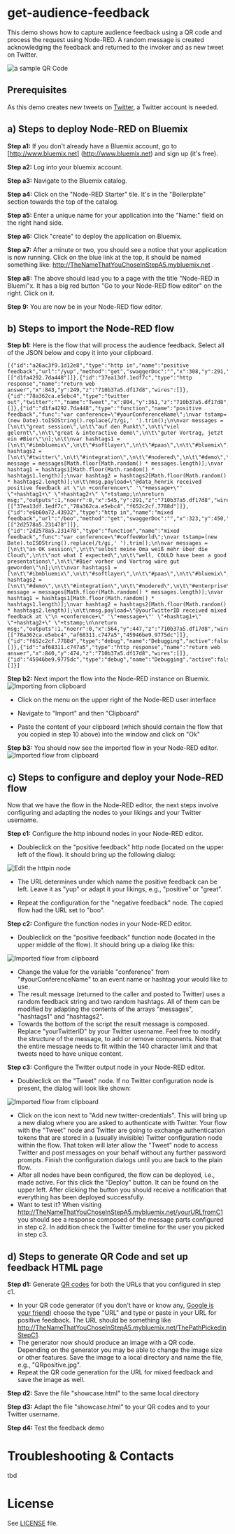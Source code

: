 # get-audience-feedback

This demo shows how to capture audience feedback using a QR code and process the request using Node-RED. A random message is  created acknowledging the feedback and returned to the invoker and as new tweet on Twitter.

![a sample QR Code](/screenshots/qrcode-for-url.png)

## Prerequisites
As this demo creates new tweets on [Twitter](http://www.twitter.com), a Twitter account is needed.

## a) Steps to deploy Node-RED on Bluemix

**Step a1:** If you don't already have a Bluemix account, go to [http://www.bluemix.net] (http://www.bluemix.net) and sign up (it's free).

**Step a2:** Log into your bluemix account.

**Step a3:** Navigate to the Bluemix catalog.

**Step a4:** Click on the "Node-RED Starter" tile. It's in the "Boilerplate" section towards the top of the catalog.

**Step a5:** Enter a unique name for your application into the "Name:" field on the right hand side.

**Step a6:** Click "create" to deploy the application on Bluemix.

**Step a7:** After a minute or two, you should see a notice that your application is now running. Click on the blue link at the top, it should be named something like: http://TheNameThatYouChoseInStepA5.mybluemix.net .

**Step a8:** The above should lead you to a page with the title "Node-RED in Bluemi"x. It has a big red button "Go to your Node-RED flow editor" on the right. Click on it.

**Step 9:** You are now be in your Node-RED flow editor.

## b) Steps to import the Node-RED flow
**Step b1:** Here is the flow that will process the audience feedback. Select all of the JSON below and copy it into your clipboard.

```
[{"id":"a26ac3f9.1d12e8","type":"http in","name":"positive feedback","url":"/yup","method":"get","swaggerDoc":"","x":308,"y":291,"z":"710b37a5.df17d8","wires":[["d1fa4292.7da448"]]},{"id":"37ea13df.1edf7c","type":"http response","name":"return web answer","x":843,"y":249,"z":"710b37a5.df17d8","wires":[]},{"id":"78a362ca.e5ebc4","type":"twitter out","twitter":"","name":"Tweet","x":804,"y":361,"z":"710b37a5.df17d8","wires":[]},{"id":"d1fa4292.7da448","type":"function","name":"positive feedback","func":"var conference=\"#yourConferenceName\";\nvar tstamp=(new Date).toISOString().replace(/t/gi,' ').trim();\n\nvar messages = [\n\t\"great session\",\n\t\"auf den Punkt\",\n\t\"viel gelernt\",\n\t\"great & interactive demo\",\n\t\"guter Vortrag, jetzt ein #Bier\"\n];\n\t\nvar hashtags1 = [\n\t\"#ibmbluemix\",\n\t\"#softlayer\",\n\t\"#paas\",\n\t\"#bluemix\",\n\t\"#ibmcloud\",\n\t\"#cloud\"\n];\n\t\nvar hashtags2 = [\n\t\"#twitter\",\n\t\"#integration\",\n\t\"#nodered\",\n\t\"#demo\",\n\t\"#iot\"\n];\n\t\nvar message = messages[Math.floor(Math.random() * messages.length)];\nvar hashtag1 = hashtags1[Math.floor(Math.random() * hashtags1.length)];\nvar hashtag2 = hashtags2[Math.floor(Math.random() * hashtags2.length)];\n\t\nmsg.payload=\"@data_henrik received positive feedback at \"\n +conference+\" '\"+message+\"' \"+hashtag1+\" \"+hashtag2+\" \"+tstamp;\n\nreturn msg;","outputs":1,"noerr":0,"x":545,"y":291,"z":"710b37a5.df17d8","wires":[["37ea13df.1edf7c","78a362ca.e5ebc4","f652c2cf.7788d"]]},{"id":"e6b60a72.43932","type":"http in","name":"mixed feedback","url":"/boo","method":"get","swaggerDoc":"","x":323,"y":450,"z":"710b37a5.df17d8","wires":[["2d2578a5.231478"]]},{"id":"2d2578a5.231478","type":"function","name":"mixed feedback","func":"var conference=\"#coffeeWorld\";\nvar tstamp=(new Date).toISOString().replace(/t/gi,' ').trim();\n\nvar messages = [\n\t\"an OK session\",\n\t\"selbst meine Oma weiß mehr über die Cloud\",\n\t\"not what I expected\",\n\t\"well, COULD have been a good presentations\",\n\t\"#Bier vorher und Vortrag wäre gut geworden\"\n];\n\t\nvar hashtags1 = [\n\t\"#ibmbluemix\",\n\t\"#softlayer\",\n\t\"#paas\",\n\t\"#bluemix\",\n\t\"#ibmcloud\",\n\t\"#ibm\",\n\t\"#cloud\"\n];\n\t\nvar hashtags2 = [\n\t\"#demo\",\n\t\"#integration\",\n\t\"#nodered\",\n\t\"#enterprise\",\n\t\"#demo\",\n\t\"#iot\"\n];\n\t\nvar message = messages[Math.floor(Math.random() * messages.length)];\nvar hashtag1 = hashtags1[Math.floor(Math.random() * hashtags1.length)];\nvar hashtag2 = hashtags2[Math.floor(Math.random() * hashtags2.length)];\n\t\nmsg.payload=\"@yourTwitterID received mixed feedback at \"\n +conference+\" '\"+message+\"' \"+hashtag1+\" \"+hashtag2+\" \"+tstamp;\n\nreturn msg;","outputs":1,"noerr":0,"x":564,"y":447,"z":"710b37a5.df17d8","wires":[["78a362ca.e5ebc4","af68311.c747a5","45946be9.9775dc"]]},{"id":"f652c2cf.7788d","type":"debug","name":"Debugging","active":false,"console":"false","complete":"payload","x":819,"y":194,"z":"710b37a5.df17d8","wires":[]},{"id":"af68311.c747a5","type":"http response","name":"return web answer","x":840,"y":474,"z":"710b37a5.df17d8","wires":[]},{"id":"45946be9.9775dc","type":"debug","name":"Debugging","active":false,"console":"false","complete":"payload","x":815,"y":526,"z":"710b37a5.df17d8","wires":[]}]
```
**Step b2:** Next import the flow into the Node-RED instance on Bluemix.
![Importing from clipboard](/screenshots/importFromClipboard.png)

- Click on the menu on the upper right of the Node-RED user interface

- Navigate to "Import" and then "Clipboard"

- Paste the content of your clipboard (which should contain the flow that you copied in step 10 above) into the window and click on "Ok"

**Step b3:** You should now see the imported flow in your Node-RED editor.
![Imported flow from clipboard](/screenshots/feedbackFlow.png)

## c) Steps to configure and deploy your Node-RED flow
Now that we have the flow in the Node-RED editor, the next steps involve configuring and adapting the nodes to your likings and your Twitter username.

**Step c1:** Configure the http inbound nodes in your Node-RED editor.
- Doubleclick on the "positive feedback" http node (located on the upper left of the flow). It should bring up the following dialog:

![Edit the httpin node](/screenshots/edit-httpin-node.png)

- The URL determines under which name the positive feedback can be left. Leave it as "yup" or adapt it your likings, e.g., "positive" or "great".

- Repeat the configuration for the "negative feedback" node. The copied flow had the URL set to "boo".

**Step c2:** Configure the function nodes in your Node-RED editor.
- Doubleclick on the "positive feedback" function node (located in the upper middle of the flow). It should bring up a dialog like this:

![Imported flow from clipboard](/screenshots/edit-function-node.png)

- Change the value for the variable "conference" from "#yourConferenceName" to an event name or hashtag your would like to use.
- The result message (returned to the caller and posted to Twitter) uses a random feedback string and two random hashtags. All of them can be modified by adapting the contents of the arrays "messages", "hashtags1" and "hashtags2".
- Towards the bottom of the script the result message is composed. Replace "yourTwitterID" by your Twitter username. Feel free to modify the structure of the message, to add or remove components. Note that the entire message needs to fit within the 140 character limit and that tweets need to have unique content.

**Step c3:** Configure the Twitter output node in your Node-RED editor.
- Doubleclick on the "Tweet" node. If no Twitter configuration node is present, the dialog will look like shown:

![Imported flow from clipboard](/screenshots/add-new-twitter-credentials.png)

 - Click on the icon next to "Add new twitter-credentials". This will bring up a new dialog where you are asked to authenticate with Twitter. Your flow with the "Tweet" node and Twitter are going to exchange authentication tokens that are stored in a (usually invisible) Twitter configuration node within the flow. That token will later allow the "Tweet" node to access Twitter and post messages on your behalf without any further password prompts. Finish the configuration dialogs until you are back to the plain flow.
 -  After all nodes have been configured, the flow can be deployed, i.e., made active. For this click the "Deploy" button. It can be found on the upper left. After clicking the button you should receive a notification that everything has been deployed successfully.
 -  Want to test it? When visiting http://TheNameThatYouChoseInStepA5.mybluemix.net/yourURLfromC1 you should see a response composed of the message parts configured in step c2. In addition check the Twitter timeline for the user you picked in step c3.

## d) Steps to generate QR Code and set up feedback HTML page
**Step d1:** Generate [QR codes](https://en.wikipedia.org/wiki/QR_code) for both the URLs that you configured in step c1. 
- In your QR code generator (if you don't have or know any, [Google is your friend](https://www.google.de/?q=qr+code+generator)) choose the type "URL" and type or paste in your URL for positive feedback. The URL should be something like http://TheNameThatYouChoseInStepA5.mybluemix.net/ThePathPickedInStepC1.
- The generator now should produce an image with a QR code. Depending on the generator you may be able to change the image size or other features. Save the image to a local directory and name the file, e.g., "QRpositive.jpg".
- Repeat the QR code generation for the URL for mixed feedback and save the image as well.

**Step d2:** Save the file "showcase.html" to the same local directory

**Step d3:** Adapt the file "showcase.html" to your QR codes and to your Twitter username.

**Step d4:** Test the feedback demo

# Troubleshooting & Contacts
tbd

# License

See [LICENSE](LICENSE) file.
